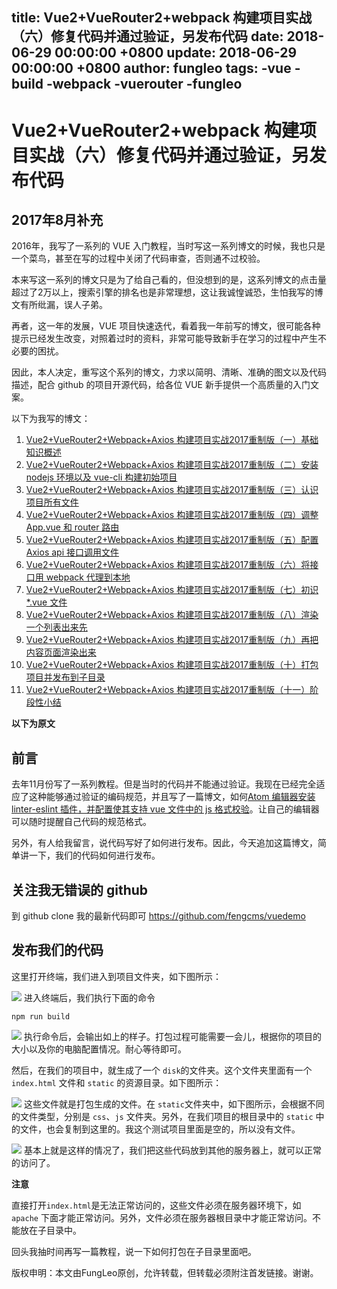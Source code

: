 title: Vue2+VueRouter2+webpack 构建项目实战（六）修复代码并通过验证，另发布代码
date: 2018-06-29 00:00:00 +0800
update: 2018-06-29 00:00:00 +0800
author: fungleo
tags:
    -vue
    -build
    -webpack
    -vuerouter
    -fungleo
---

# Vue2+VueRouter2+webpack 构建项目实战（六）修复代码并通过验证，另发布代码

## 2017年8月补充

2016年，我写了一系列的 VUE 入门教程，当时写这一系列博文的时候，我也只是一个菜鸟，甚至在写的过程中关闭了代码审查，否则通不过校验。

本来写这一系列的博文只是为了给自己看的，但没想到的是，这系列博文的点击量超过了2万以上，搜索引擎的排名也是非常理想，这让我诚惶诚恐，生怕我写的博文有所纰漏，误人子弟。

再者，这一年的发展，VUE 项目快速迭代，看着我一年前写的博文，很可能各种提示已经发生改变，对照着过时的资料，非常可能导致新手在学习的过程中产生不必要的困扰。

因此，本人决定，重写这个系列的博文，力求以简明、清晰、准确的图文以及代码描述，配合 github 的项目开源代码，给各位 VUE 新手提供一个高质量的入门文案。

以下为我写的博文：

1. [Vue2+VueRouter2+Webpack+Axios 构建项目实战2017重制版（一）基础知识概述](http://blog.csdn.net/fungleo/article/details/77575077)
2. [Vue2+VueRouter2+Webpack+Axios 构建项目实战2017重制版（二）安装 nodejs 环境以及 vue-cli 构建初始项目](http://blog.csdn.net/fungleo/article/details/77584701)
3. [Vue2+VueRouter2+Webpack+Axios 构建项目实战2017重制版（三）认识项目所有文件](http://blog.csdn.net/fungleo/article/details/77585205)
4. [Vue2+VueRouter2+Webpack+Axios 构建项目实战2017重制版（四）调整 App.vue 和 router 路由](http://blog.csdn.net/fungleo/article/details/77600798)
5. [Vue2+VueRouter2+Webpack+Axios 构建项目实战2017重制版（五）配置 Axios api 接口调用文件](http://blog.csdn.net/fungleo/article/details/77601270)
6. [Vue2+VueRouter2+Webpack+Axios 构建项目实战2017重制版（六）将接口用 webpack 代理到本地](http://blog.csdn.net/fungleo/article/details/77601761)
7. [Vue2+VueRouter2+Webpack+Axios 构建项目实战2017重制版（七）初识 *.vue 文件](http://blog.csdn.net/fungleo/article/details/77602914)
8. [Vue2+VueRouter2+Webpack+Axios 构建项目实战2017重制版（八）渲染一个列表出来先](http://blog.csdn.net/fungleo/article/details/77603537)
9. [Vue2+VueRouter2+Webpack+Axios 构建项目实战2017重制版（九）再把内容页面渲染出来](http://blog.csdn.net/fungleo/article/details/77604490)
10. [Vue2+VueRouter2+Webpack+Axios 构建项目实战2017重制版（十）打包项目并发布到子目录](http://blog.csdn.net/fungleo/article/details/77606216)
11. [Vue2+VueRouter2+Webpack+Axios 构建项目实战2017重制版（十一）阶段性小结](http://blog.csdn.net/fungleo/article/details/77606321)

**以下为原文**



## 前言

去年11月份写了一系列教程。但是当时的代码并不能通过验证。我现在已经完全适应了这种能够通过验证的编码规范，并且写了一篇博文，如何[Atom 编辑器安装 linter-eslint 插件，并配置使其支持 vue 文件中的 js 格式校验](http://blog.csdn.net/fungleo/article/details/54581896)。让自己的编辑器可以随时提醒自己代码的规范格式。

另外，有人给我留言，说代码写好了如何进行发布。因此，今天追加这篇博文，简单讲一下，我们的代码如何进行发布。

## 关注我无错误的 github

到 github clone 我的最新代码即可 https://github.com/fengcms/vuedemo

## 发布我们的代码

这里打开终端，我们进入到项目文件夹，如下图所示：

![](https://raw.githubusercontent.com/fengcms/articles/master/image/2a/6482abe0d5af71445e5c70aa148ab3.jpg)
进入终端后，我们执行下面的命令

```
npm run build
```
![](https://raw.githubusercontent.com/fengcms/articles/master/image/d0/57b67a96c84824e9aed2b1e0daa185.jpg)
执行命令后，会输出如上的样子。打包过程可能需要一会儿，根据你的项目的大小以及你的电脑配置情况。耐心等待即可。

然后，在我们的项目中，就生成了一个 `disk`的文件夹。这个文件夹里面有一个 `index.html` 文件和 `static` 的资源目录。如下图所示：

![](https://raw.githubusercontent.com/fengcms/articles/master/image/1c/8b89e8dec42d22bc226bf4af1b8f1c.jpg)
这些文件就是打包生成的文件。在 `static`文件夹中，如下图所示，会根据不同的文件类型，分别是 `css`、`js` 文件夹。另外，在我们项目的根目录中的 `static` 中的文件，也会复制到这里的。我这个测试项目里面是空的，所以没有文件。

![](https://raw.githubusercontent.com/fengcms/articles/master/image/02/ba49a07c2b53b046d63715a14882c8.jpg)
基本上就是这样的情况了，我们把这些代码放到其他的服务器上，就可以正常的访问了。

**注意**

直接打开`index.html`是无法正常访问的，这些文件必须在服务器环境下，如 `apache` 下面才能正常访问。另外，文件必须在服务器根目录中才能正常访问。不能放在子目录中。

回头我抽时间再写一篇教程，说一下如何打包在子目录里面吧。

版权申明：本文由FungLeo原创，允许转载，但转载必须附注首发链接。谢谢。


